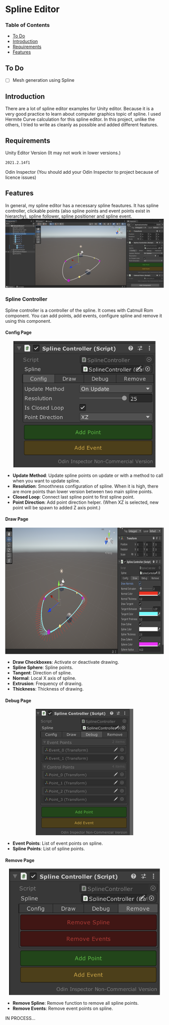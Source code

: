 # Spline Editor

### Table of Contents
- [To Do](#to-do)
- [Introduction](#introduction)
- [Requirements](#requirements)
- [Features](#features)

## To Do
- [ ] Mesh generation using Spline

## Introduction
There are a lot of spline editor examples for Unity editor. Because it is a very good practice to learn about computer graphics topic of spline. I used Hermite Curve calculation for this spline editor. In this project, unlike the others, I tried to write as cleanly as possible and added different features.

## Requirements
Unity Editor Version (It may not work in lower versions.)

    2021.2.14f1
    
Odin Inspector (You should add your Odin Inspector to project because of licence issues)
    
## Features
In general, my spline editor has a necessary spline feautures. It has spline controller, clickable points (also spline points and event points exist in hierarchy), spline follower, spline positioner and spline event.
<img src="screenshots/general_overview.png" weight=60%>

### Spline Controller
Spline controller is a controller of the spline. It comes with Catmull Rom component. You can add points, add events, configure spline and remove it using this component.

#### Config Page

<p align="center">
<img src="screenshots/spline_controller_config.png" height=400px>
</p>

- **Update Method**: Update spline points on update or with a method to call when you want to update spline.
- **Resolution**: Smoothness configuration of spline. When it is high, there are more points than lower version between two main spline points.
- **Closed Loop**: Connect last spline point to first spline point.
- **Point Direction**: Add point direction helper. (When XZ is selected, new point will be spawn to added Z axis point.)

#### Draw Page

<p align="center">
<img src="screenshots/draw.png" height=400px>
</p>

- **Draw Checkboxes**: Activate or deactivate drawing.
- **Spline Sphere**: Spline points.
- **Tangent**: Direction of spline.
- **Normal**: Local X axis of spline.
- **Extrusion**: Frequency of drawing.
- **Thickness**: Thickness of drawing.

#### Debug Page

<p align="center">
<img src="screenshots/spline_controller_debug.png" height=400px>
</p>

- **Event Points**: List of event points on spline.
- **Spline Points**: List of spline points.

#### Remove Page

<p align="center">
<img src="screenshots/spline_controller_remove.png" height=400px>
</p>

- **Remove Spline**: Remove function to remove all spline points.
- **Remove Events**: Remove event points on spline.

IN PROCESS...
